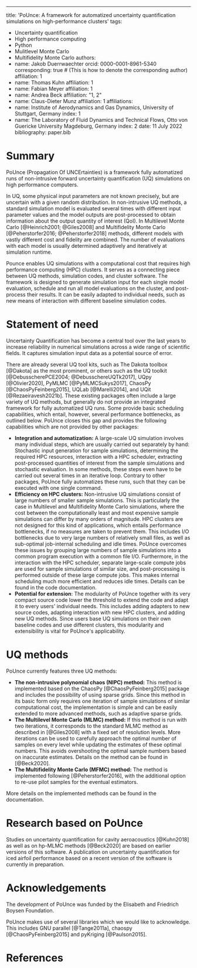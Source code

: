 ---
title: 'PoUnce: A framework for automatized uncertainty quantification simulations on high-performance clusters'
tags:
  - Uncertainty quantification
  - High performance computing
  - Python
  - Mulitlevel Monte Carlo
  - Multifidelity Monte Carlo
authors:
  - name: Jakob Duerrwaechter
    orcid: 0000-0001-8961-5340
    corresponding: true # (This is how to denote the corresponding author)
    affiliation: 1
  - name: Thomas Kuhn
    affiliation: 1
  - name: Fabian Meyer
    affiliation: 1
  - name: Andrea Beck
    affiliation: "1, 2"
  - name: Claus-Dieter Munz
    affiliation: 1
affiliations:
 - name: Institute of Aerodynamics and Gas Dynamics, University of Stuttgart, Germany
   index: 1
 - name: The Laboratory of Fluid Dynamics and Technical Flows, Otto von Guericke University Magdeburg, Germany
   index: 2
date: 11 July 2022
bibliography: paper.bib

# Summary

PoUnce (Propagation Of UNCErtainties) is a framework fully automatized runs of non-intrusive forward uncertainty quantification (UQ) simulations on high performance computers.

In UQ, some physical input parameters are not known precisely, but are uncertain with a given random distribution. In non-intrusive UQ methods, a standard simulation model is evaluated several times with different input parameter values and the model outputs are post-processed to obtain information about the output quantity of interest (QoI). In Multilevel Monte Carlo [@Heinrich2001; @Giles2008] and Multifidelity Monte Carlo [@Peherstorfer2016; @Peherstorfer2018] methods, different models with vastly different cost and fidelity are combined. The number of evaluations with each model is usually determined adaptively and iteratively at simulation runtime.

Pounce enables UQ simulations with a computational cost that requires high performance computing (HPC) clusters. It serves as a connecting piece between UQ methods, simulation codes, and cluster software. 
The framework is designed to generate simulation input for each single model evaluation, schedule and run all model evaluations on the cluster, and post-process their results. It can be easily adapted to individual needs, such as new means of interaction with different baseline simulation codes. 

# Statement of need

Uncertainty Quantification has become a central tool over the last years to increase reliability in numerical simulations across a wide range of scientific fields. It captures simulation input data as a potential source of error. 

There are already several UQ tool kits, such as The Dakota toolbox [@Dakota] as the most prominent, or others such as the UQ toolkit [@DebusscherePCE2004; @DebusschereUQTk2017], UQpy [@Olivier2020], PyMLMC [@PyMLMCSukys2017], ChaosPy [@ChaosPyFeinberg2015], UQLab [@Marelli2014], and UQit [@Rezaeiravesh2021b]. These existing packages often include a large variety of UQ methods, but generally do not provide an integrated framework for fully automatized UQ runs. Some provide basic scheduling capabilities, which entail, however, several performance bottlenecks, as outlined below. PoUnce closes this gap and provides the following capabilities which are not provided by other packages:

- **Integration and automatization:** A large-scale UQ simulation involves many individual steps, which are usually carried out separately by hand: Stochastic input generation for sample simulations, determining the required HPC resources, interaction with a HPC scheduler, extracting post-processed quantities of interest from the sample simulations and stochastic evaluation. In some methods, these steps even have to be carried out several times in an iterative loop. Contrary to other packages, PoUnce fully automatizes these runs, such that they can be executed with one single command. 
- **Efficiency on HPC clusters:** Non-intrusive UQ simulations consist of large numbers of smaller sample simulations. This is particularly the case in Multilevel and Multifidelity Monte Carlo simulations, where the cost between the computationally least and most expensive sample simulations can differ by many orders of magnitude. HPC clusters are not designed for this kind of applications, which entails performance bottlenecks, if no measures are taken to prevent them. This includes I/O bottlenecks due to very large numbers of relatively small files, as well as sub-optimal job-internal scheduling and idle times. PoUnce overcomes these issues by grouping large numbers of sample simulations into a common program execution with a common file I/O. Furthermore, in the interaction with the HPC scheduler, separate large-scale compute jobs are used for sample simulations of similar size, and post-processing is performed outside of these large compute jobs. This makes internal scheduling much more efficient and reduces idle times. Details can be found in the code documentation. 
- **Potential for extension**: The modularity of PoUnce together with its very compact source code lower the threshold to extend the code and adapt it to every users' individual needs. This includes adding adapters to new source codes, adapting interaction with new HPC clusters, and adding new UQ methods. Since users base UQ simulations on their own baseline codes and use different clusters, this modularity and extensibility is vital for PoUnce's applicability.

# UQ methods

PoUnce currently features three UQ methods: 

- **The non-intrusive polynomial chaos (NIPC) method:** This method is implemented based on the ChaosPy [@ChaosPyFeinberg2015] package and includes the possibility of using sparse grids. Since this method in its basic form only requires one iteration of sample simulations of similar computational cost, the implementation is simple and can be easily extended to more advanced methods, such as adaptive sparse grids. 
- **The Multilevel Monte Carlo (MLMC) method:** If this method is run with two iterations, it corresponds to the standard MLMC method as described in [@Giles2008] with a fixed set of resolution levels. More iterations can be used to carefully approach the optimal number of samples on every level while updating the estimates of these optimal numbers. This avoids overshooting the optimal sample numbers based on inaccurate estimates. Details on the method can be found in [@Beck2020]. 
- **The Multifidelity Monte Carlo (MFMC) method:** The method is implemented following [@Peherstorfer2016], with the additional option to re-use pilot samples for the eventual estimators.

More details on the implemented methods can be found in the documentation.

# Research based on PoUnce

Studies on uncertainty quantification for cavity aeroacoustics [@Kuhn2018] as well as on hp-MLMC methods [@Beck2020] are based on earlier versions of this software. A publication on uncertainty quantification for iced airfoil performance based on a recent version of the software is currently in preparation. 

# Acknowledgements

The development of PoUnce was funded by the Elisabeth and Friedrich Boysen Foundation.

PoUnce makes use of several libraries which we would like to acknowledge. This includes GNU parallel [@Tange2011a], chaospy [@ChaosPyFeinberg2015] and pyKriging [@Paulson2015].

# References
